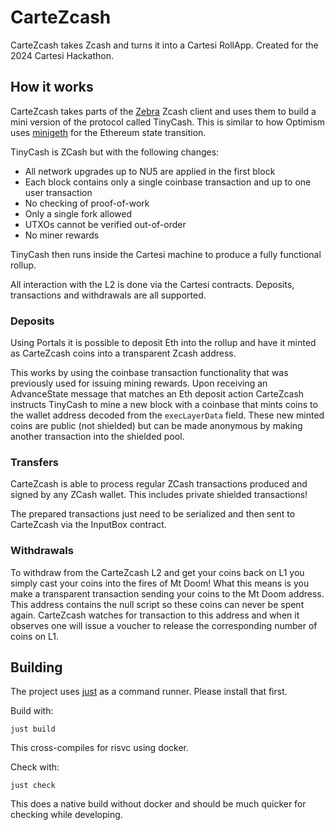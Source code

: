 # CarteZcash

CarteZcash takes Zcash and turns it into a Cartesi RollApp. Created for the 2024 Cartesi Hackathon.

## How it works

CarteZcash takes parts of the [Zebra](https://github.com/ZcashFoundation/zebra) Zcash client and uses them to build a mini version of the protocol called TinyCash. This is similar to how Optimism uses [minigeth](https://github.com/ethereum-optimism/minigeth) for the Ethereum state transition.

TinyCash is ZCash but with the following changes:

- All network upgrades up to NU5 are applied in the first block
- Each block contains only a single coinbase transaction and up to one user transaction
- No checking of proof-of-work
- Only a single fork allowed
- UTXOs cannot be verified out-of-order
- No miner rewards

TinyCash then runs inside the Cartesi machine to produce a fully functional rollup.

All interaction with the L2 is done via the Cartesi contracts. Deposits, transactions and withdrawals are all supported.

### Deposits

Using Portals it is possible to deposit Eth into the rollup and have it minted as CarteZcash coins into a transparent Zcash address.

This works by using the coinbase transaction functionality that was previously used for issuing mining rewards. Upon receiving an AdvanceState message that matches an Eth deposit action CarteZcash instructs TinyCash to mine a new block with a coinbase that mints coins to the wallet address decoded from the `execLayerData` field. These new minted coins are public (not shielded) but can be made anonymous by making another transaction into the shielded pool.

### Transfers

CarteZcash is able to process regular ZCash transactions produced and signed by any ZCash wallet. This includes private shielded transactions! 

The prepared transactions just need to be serialized and then sent to CarteZcash via the InputBox contract.

### Withdrawals

To withdraw from the CarteZcash L2 and get your coins back on L1 you simply cast your coins into the fires of Mt Doom! What this means is you make a transparent transaction sending your coins to the Mt Doom address. This address contains the null script so these coins can never be spent again. CarteZcash watches for transaction to this address and when it observes one will issue a voucher to release the corresponding number of coins on L1.

## Building

The project uses [just](https://github.com/casey/just) as a command runner. Please install that first.

Build with:

```shell
just build
```

This cross-compiles for risvc using docker.

Check with:

```shell
just check
```

This does a native build without docker and should be much quicker for checking while developing.

